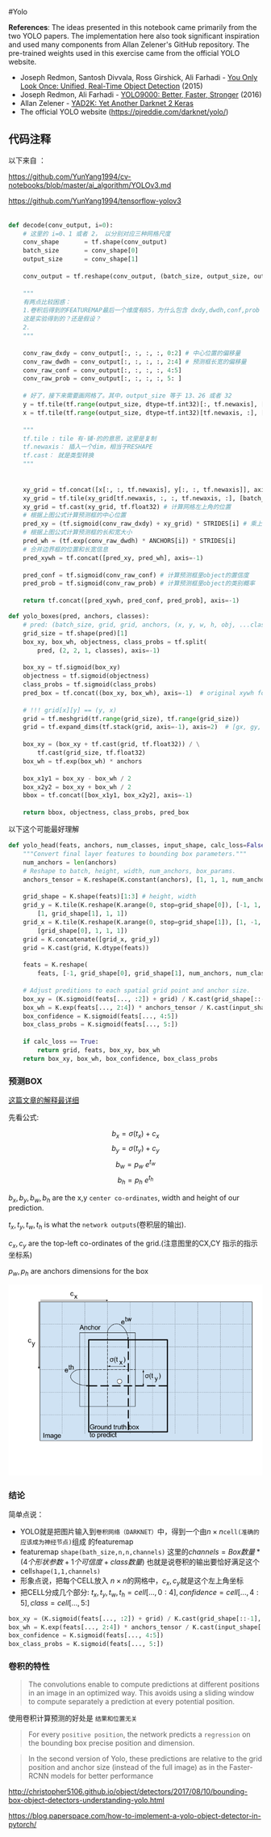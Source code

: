 #Yolo

**References**: The ideas presented in this notebook came primarily from the two YOLO papers. The implementation here also took significant inspiration and used many components from Allan Zelener's GitHub repository. The pre-trained weights used in this exercise came from the official YOLO website. 
- Joseph Redmon, Santosh Divvala, Ross Girshick, Ali Farhadi - [You Only Look Once: Unified, Real-Time Object Detection](https://arxiv.org/abs/1506.02640) (2015)
- Joseph Redmon, Ali Farhadi - [YOLO9000: Better, Faster, Stronger](https://arxiv.org/abs/1612.08242) (2016)
- Allan Zelener - [YAD2K: Yet Another Darknet 2 Keras](https://github.com/allanzelener/YAD2K)
- The official YOLO website (https://pjreddie.com/darknet/yolo/) 

## 代码注释

以下来自 ：

https://github.com/YunYang1994/cv-notebooks/blob/master/ai_algorithm/YOLOv3.md

https://github.com/YunYang1994/tensorflow-yolov3

```python

def decode(conv_output, i=0):
    # 这里的 i=0、1 或者 2， 以分别对应三种网格尺度
    conv_shape       = tf.shape(conv_output)
    batch_size       = conv_shape[0]
    output_size      = conv_shape[1]

    conv_output = tf.reshape(conv_output, (batch_size, output_size, output_size, 3, 5 + NUM_CLASS))

    """
    有两点比较困惑：
    1.卷积后得到的FEATUREMAP最后一个维度有85，为什么包含 dxdy,dwdh,conf,prob 的信息？
    这是实验得到的？还是假设？
    2.
    """

    conv_raw_dxdy = conv_output[:, :, :, :, 0:2] # 中心位置的偏移量
    conv_raw_dwdh = conv_output[:, :, :, :, 2:4] # 预测框长宽的偏移量
    conv_raw_conf = conv_output[:, :, :, :, 4:5]
    conv_raw_prob = conv_output[:, :, :, :, 5: ]

    # 好了，接下来需要画网格了。其中，output_size 等于 13、26 或者 32
    y = tf.tile(tf.range(output_size, dtype=tf.int32)[:, tf.newaxis], [1, output_size])
    x = tf.tile(tf.range(output_size, dtype=tf.int32)[tf.newaxis, :], [output_size, 1])

    """
    tf.tile : tile 有·铺·的的意思，这里是复制
    tf.newaxis： 插入一个dim，相当于RESHAPE
    tf.cast： 就是类型转换
    """
    

    xy_grid = tf.concat([x[:, :, tf.newaxis], y[:, :, tf.newaxis]], axis=-1)
    xy_grid = tf.tile(xy_grid[tf.newaxis, :, :, tf.newaxis, :], [batch_size, 1, 1, 3, 1])
    xy_grid = tf.cast(xy_grid, tf.float32) # 计算网格左上角的位置
    # 根据上图公式计算预测框的中心位置
    pred_xy = (tf.sigmoid(conv_raw_dxdy) + xy_grid) * STRIDES[i] # 乘上缩放的倍数，如 8、16 和 32 倍。
    # 根据上图公式计算预测框的长和宽大小
    pred_wh = (tf.exp(conv_raw_dwdh) * ANCHORS[i]) * STRIDES[i]
    # 合并边界框的位置和长宽信息
    pred_xywh = tf.concat([pred_xy, pred_wh], axis=-1)

    pred_conf = tf.sigmoid(conv_raw_conf) # 计算预测框里object的置信度
    pred_prob = tf.sigmoid(conv_raw_prob) # 计算预测框里object的类别概率

    return tf.concat([pred_xywh, pred_conf, pred_prob], axis=-1)

```


```PYTHON
def yolo_boxes(pred, anchors, classes):
    # pred: (batch_size, grid, grid, anchors, (x, y, w, h, obj, ...classes))
    grid_size = tf.shape(pred)[1]
    box_xy, box_wh, objectness, class_probs = tf.split(
        pred, (2, 2, 1, classes), axis=-1)

    box_xy = tf.sigmoid(box_xy)
    objectness = tf.sigmoid(objectness)
    class_probs = tf.sigmoid(class_probs)
    pred_box = tf.concat((box_xy, box_wh), axis=-1)  # original xywh for loss

    # !!! grid[x][y] == (y, x)
    grid = tf.meshgrid(tf.range(grid_size), tf.range(grid_size))
    grid = tf.expand_dims(tf.stack(grid, axis=-1), axis=2)  # [gx, gy, 1, 2]

    box_xy = (box_xy + tf.cast(grid, tf.float32)) / \
        tf.cast(grid_size, tf.float32)
    box_wh = tf.exp(box_wh) * anchors

    box_x1y1 = box_xy - box_wh / 2
    box_x2y2 = box_xy + box_wh / 2
    bbox = tf.concat([box_x1y1, box_x2y2], axis=-1)

    return bbox, objectness, class_probs, pred_box
```

以下这个可能最好理解

```python
def yolo_head(feats, anchors, num_classes, input_shape, calc_loss=False):
    """Convert final layer features to bounding box parameters."""
    num_anchors = len(anchors)
    # Reshape to batch, height, width, num_anchors, box_params.
    anchors_tensor = K.reshape(K.constant(anchors), [1, 1, 1, num_anchors, 2])

    grid_shape = K.shape(feats)[1:3] # height, width
    grid_y = K.tile(K.reshape(K.arange(0, stop=grid_shape[0]), [-1, 1, 1, 1]),
        [1, grid_shape[1], 1, 1])
    grid_x = K.tile(K.reshape(K.arange(0, stop=grid_shape[1]), [1, -1, 1, 1]),
        [grid_shape[0], 1, 1, 1])
    grid = K.concatenate([grid_x, grid_y])
    grid = K.cast(grid, K.dtype(feats))

    feats = K.reshape(
        feats, [-1, grid_shape[0], grid_shape[1], num_anchors, num_classes + 5])

    # Adjust preditions to each spatial grid point and anchor size.
    box_xy = (K.sigmoid(feats[..., :2]) + grid) / K.cast(grid_shape[::-1], K.dtype(feats))
    box_wh = K.exp(feats[..., 2:4]) * anchors_tensor / K.cast(input_shape[::-1], K.dtype(feats))
    box_confidence = K.sigmoid(feats[..., 4:5])
    box_class_probs = K.sigmoid(feats[..., 5:])

    if calc_loss == True:
        return grid, feats, box_xy, box_wh
    return box_xy, box_wh, box_confidence, box_class_probs
```


### 预测BOX

[这篇文章的解释最详细](http://christopher5106.github.io/object/detectors/2017/08/10/bounding-box-object-detectors-understanding-yolo.html)

先看公式:

$$b_x = \sigma(t_x) + c_x$$
$$b_y = \sigma(t_y) + c_y$$
$$b_w = p_w \ e^{t_w}$$
$$b_h = p_h \ e^{t_h}$$

$b_x, b_y, b_w, b_h$ are the x,y `center co-ordinates`, width and height of our prediction.

$t_x, t_y, t_w, t_h$ is what the `network outputs`(卷积层的输出).

$c_x,c_y$ are the top-left co-ordinates of the grid.(注意图里的CX,CY 指示的指示坐标系)

$p_w,p_h$ are anchors dimensions for the box

![yolo-regression.png](yolo-regression.png)

### 结论

简单点说：

- YOLO就是把图片输入到`卷积网络（DARKNET）`中，得到一个由$n \times n$`cell(准确的应该成为神经节点)`组成 的featuremap
- featuremap `shape(bath_size,n,n,channels)`
这里的$channels = Box数量*(4个形状参数+1个可信度+class数量)$ 也就是说卷积的输出要恰好满足这个
- cell`shape(1,1,channels)`
- 形象点说，把每个CELL放入 $n \times n$的网格中，$c_x,c_y$就是这个左上角坐标
- 把CELL分成几个部分:
    $t_x, t_y, t_w, t_h = cell[...,0:4],confidence=cell[..., 4:5],class=cell[..., 5:]$

```python
box_xy = (K.sigmoid(feats[..., :2]) + grid) / K.cast(grid_shape[::-1], K.dtyp(feats))
box_wh = K.exp(feats[..., 2:4]) * anchors_tensor / K.cast(input_shape[::-1],K.dtype(feats))
box_confidence = K.sigmoid(feats[..., 4:5])
box_class_probs = K.sigmoid(feats[..., 5:])
```

### 卷积的特性

> The convolutions enable to compute predictions at different positions in an image in an optimized way. This avoids using a sliding window to compute separately a prediction at every potential position.

使用卷积计算预测的好处是 `结果和位置无关`

> For every `positive position`, the network predicts a `regression` on the bounding box precise position and dimension.

> In the second version of Yolo, these predictions are relative to the grid position and anchor size (instead of the full image) as in the Faster-RCNN models for better performance

http://christopher5106.github.io/object/detectors/2017/08/10/bounding-box-object-detectors-understanding-yolo.html


https://blog.paperspace.com/how-to-implement-a-yolo-object-detector-in-pytorch/
